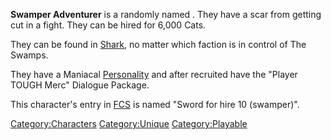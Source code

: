 **Swamper Adventurer** is a randomly named [](Unique_Recruits.md). They have a scar from getting cut
in a fight. They can be hired for 6,000 Cats.

They can be found in [Shark](Shark.md "wikilink"), no matter which faction
is in control of The Swamps.

They have a Maniacal [Personality](Personality.md "wikilink") and after
recruited have the "Player TOUGH Merc" Dialogue Package.

This character's entry in [FCS](Forgotten_Construction_Set.md "wikilink")
is named "Sword for hire 10 (swamper)".

[Category:Characters](Category:Characters "wikilink")
[Category:Unique](Category:Unique "wikilink")
[Category:Playable](Category:Playable "wikilink")